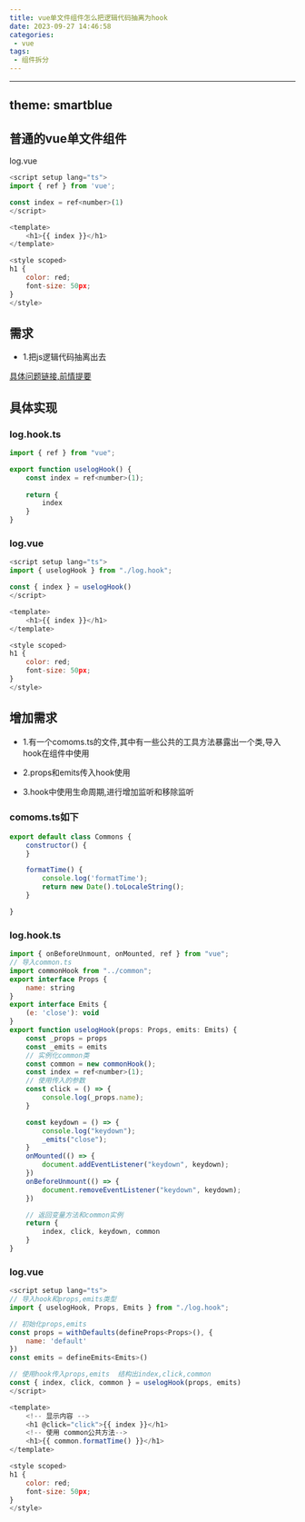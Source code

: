 ```yaml
---
title: vue单文件组件怎么把逻辑代码抽离为hook
date: 2023-09-27 14:46:58
categories:
 - vue
tags:
 - 组件拆分
---
```

---
theme: smartblue
---
## 普通的vue单文件组件
log.vue

```js
<script setup lang="ts">
import { ref } from 'vue';

const index = ref<number>(1)
</script>

<template>
    <h1>{{ index }}</h1>
</template>

<style scoped>
h1 {
    color: red;
    font-size: 50px;
}
</style>
```
## 需求
- 1.把js逻辑代码抽离出去<br>

[具体问题链接,前情提要](https://juejin.cn/post/7273141970057494565)


## 具体实现
### log.hook.ts

```js
import { ref } from "vue";

export function uselogHook() {
    const index = ref<number>(1);
    
    return {
        index
    }
}
```

### log.vue

```js
<script setup lang="ts">
import { uselogHook } from "./log.hook";

const { index } = uselogHook()
</script>

<template>
    <h1>{{ index }}</h1>
</template>

<style scoped>
h1 {
    color: red;
    font-size: 50px;
}
</style>

```

## 增加需求


- 1.有一个comoms.ts的文件,其中有一些公共的工具方法暴露出一个类,导入hook在组件中使用

- 2.props和emits传入hook使用

- 3.hook中使用生命周期,进行增加监听和移除监听

### comoms.ts如下
```js
export default class Commons {
    constructor() {
    }

    formatTime() {
        console.log('formatTime');
        return new Date().toLocaleString();
    }

}
```
### log.hook.ts

```js
import { onBeforeUnmount, onMounted, ref } from "vue";
// 导入common.ts
import commonHook from "../common";
export interface Props {
    name: string
}
export interface Emits {
    (e: 'close'): void
}
export function uselogHook(props: Props, emits: Emits) {
    const _props = props
    const _emits = emits
    // 实例化common类
    const common = new commonHook();
    const index = ref<number>(1);
    // 使用传入的参数
    const click = () => {
        console.log(_props.name);
    }

    const keydown = () => {
        console.log("keydown");
        _emits("close");
    }
    onMounted(() => {
        document.addEventListener("keydown", keydown);
    })
    onBeforeUnmount(() => {
        document.removeEventListener("keydown", keydown);
    })

    // 返回变量方法和common实例
    return {
        index, click, keydown, common
    }
}
```
### log.vue

```js
<script setup lang="ts">
// 导入hook和props,emits类型
import { uselogHook, Props, Emits } from "./log.hook";

// 初始化props,emits
const props = withDefaults(defineProps<Props>(), {
    name: 'default'
})
const emits = defineEmits<Emits>()

// 使用hook传入props,emits  结构出index,click,common
const { index, click, common } = uselogHook(props, emits)
</script>

<template>
    <!-- 显示内容 -->
    <h1 @click="click">{{ index }}</h1>
    <!-- 使用 common公共方法-->
    <h1>{{ common.formatTime() }}</h1>
</template>

<style scoped>
h1 {
    color: red;
    font-size: 50px;
}
</style>

```

